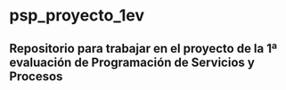 # psp_proyecto_1ev
Repositorio para trabajar en el proyecto de la 1ª evaluación de Programación de Servicios y Procesos
-----------------------------------------------------------------------------------------------------

